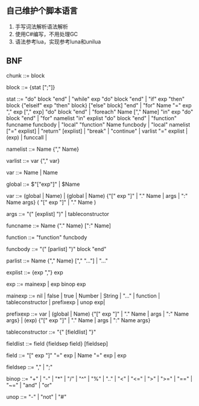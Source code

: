## 自己维护个脚本语言

1. 手写词法解析语法解析
2. 使用C#编写，不用处理GC
3. 语法参考lua，实现参考luna和unilua

## BNF

chunk ::= block

block ::= {stat [";"]}

stat ::=
     "do" block "end" |
     "while" exp "do" block "end" |
     "if" exp "then" block {"elseif" exp "then" block} ["else" block] "end" |
     "for" Name "=" exp "," exp ["," exp] "do" block "end" |
     "foreach" Name ["," Name] "in" exp "do" block "end" |
     "for" namelist "in" explist "do" block "end" |
     "function" funcname funcbody |
     "local" "function" Name funcbody |
     "local" namelist ["=" explist] |
     "return" [explist] |
     "break" |
     "continue" |
     varlist "=" explist |
     (exp) |
     funccall |

namelist ::= Name {"," Name}

varlist ::= var {"," var}

var ::= Name | Name

global ::= $"["exp"]" | $Name

var ::= (global | Name) |
     (global | Name) {"[" exp "]" | "." Name | args | ":" Name args} ( "[" exp "]" | "." Name )

args ::=  "(" [explist] ")" | tableconstructor

funcname ::= Name {"." Name} [":" Name]

function ::= "function" funcbody

funcbody ::= "(" [parlist] ")" block "end"

parlist ::= Name {"," Name} ["," "..."] | "..."

explist ::= {exp ","} exp

exp ::= mainexp | exp binop exp

mainexp ::= nil | false | true | Number | String |
     "..." | function | tableconstructor |
     prefixexp |
     unop exp|

prefixexp ::= var |
     (global | Name) {"[" exp "]" | "." Name | args | ":" Name args} |
     (exp) {"[" exp "]" | "." Name | args | ":" Name args}

tableconstructor ::= "{" [fieldlist] "}"

fieldlist ::= field {fieldsep field} [fieldsep]

field ::= "[" exp "]" "=" exp | Name "=" exp | exp

fieldsep ::= "," | ";"

binop ::= "+" | "-" | "*" | "/" | "^" | "%" | ".." |
     "<" | "<=" | ">" | ">=" | "==" | "~=" |
     "and" | "or"

unop ::= "-" | "not" | "#"